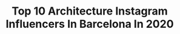 ---
title: Top 10 Architecture Instagram Influencers In Barcelona In 2020
description: >-
  Find top architecture Instagram influencers in Barcelona in 2020. Most popular hashtags: #barcelona #architecture #visitbarcelona #travelgram.
platform: Instagram
profiles:
  - username: "barcelona.travelers"
    fullname: >-
      Barcelona Travelers
    location: "Spain"
    followers: 33467
    engagement: 199
    commentsToLikes: 0.007916
    id: ck139lrp7lyc70i19pu5ck0ag
    verified: false
    hashtags: "#attraction, #travelholics, #voyaged, #quarantine"
  - username: "joanoriolfibla"
    fullname: >-
      Joan Oriol Fibla
    location: "Spain"
    followers: 5760
    engagement: 1533
    commentsToLikes: 0.010349
    id: ck5zvf8f744gm0i145gkzxudr
    verified: false
    hashtags: "#alocasia, #fuckchristmas, #magritte, #plants"
  - username: "casabatllo"
    fullname: >-
      #CasaBatlló | Gaudí Barcelona
    location: "Spain"
    followers: 94525
    engagement: 245
    commentsToLikes: 0.022568
    id: ck1380xyjdyqk0i19un9l8lqz
    verified: true
    hashtags: "#travelphotography, #valentinesday, #picoftheday, #worldautismawarenessday"
  - username: "jaimeberiestainstudio"
    fullname: >-
      Jaime Beriestain Studio
    location: "Spain"
    followers: 17529
    engagement: 339
    commentsToLikes: 0.021905
    id: ck5buxcrcilj30i118ilbrfmw
    verified: false
    hashtags: "#madrid, #architecture, #casablanca, #barcelona"
  - username: "yamildoval"
    fullname: >-
      Yamil Doval
    location: "Spain"
    followers: 3010
    engagement: 1378
    commentsToLikes: 0.046055
    id: ck6u7v27fnt470j718mz0eoun
    verified: false
    hashtags: "#portugalovers, #secretgarden, #europeancities, #modernismo"
  - username: "djlopau"
    fullname: >-
      Pau Iglesias
    location: "Spain"
    followers: 13272
    engagement: 723
    commentsToLikes: 0.068569
    id: ck6tlrnvq6imf0j71icc9j82y
    verified: false
    hashtags: "#coderch"
  - username: "rummy31"
    fullname: >-
      Rummy🌎Travel Tips📝
    location: "Spain"
    followers: 9536
    engagement: 359
    commentsToLikes: 0.241875
    id: ck0u9co1t9mwx0i19l70aeibg
    verified: false
    hashtags: "#gothicquarter, #barcelona, #28"
  - username: "adriagoulaphoto"
    fullname: >-
      Adria Goula Photo
    location: "Spain"
    followers: 24727
    engagement: 250
    commentsToLikes: 0.014130
    id: ck0uc6b2bg7a30i19ct5lcc37
    verified: false
    hashtags: "#architecturedesign, #adriagoulaphoto, #architecturephotography, #architecture"
  - username: "maksimslavin"
    fullname: >-
      M A K S I M    S L A V I N
    location: "Spain"
    followers: 7859
    engagement: 657
    commentsToLikes: 0.017863
    id: ck6ucb0uhejre0j71tc2mkwqq
    verified: false
    hashtags: "#travel, #interiordesign, #barcelona, #besafe"
  - username: "visitbarcelona"
    fullname: >-
      Visit Barcelona
    location: "Spain"
    followers: 320518
    engagement: 278
    commentsToLikes: 0.007878
    id: ck0ty9finm0vc0i19ylq51css
    verified: false
    hashtags: "#winter, #collserola, #barrig, #gaud"
---